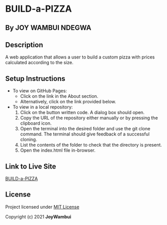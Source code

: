 # BUILD-a-PIZZA
## By JOY WAMBUI NDEGWA
## Description
 A web application that allows a user to build a custom pizza with prices calculated according to the size.
## Setup Instructions
 + To view on GitHub Pages:
   * Click on the link in the About section.
   * Alternatively, click on the link provided below.
 + To view in a local repository:
   1. Click on the button written code. A dialog box should open.
   2. Copy the URL of the repository either manually or by pressing the clipboard icon.
   3. Open the terminal into the desired folder and use the git clone command. 
   The terminal should give feedback of a successful cloning.
   4. List the contents of the folder to check that the directory is present.
   5. Open the index.html file in-browser.
## Link to Live Site
 [ BUILD-a-PIZZA](https://joywambui.github.io/IP-WEEK4/)
## License
 Project licensed under [MIT License](https://github.com/JoyWambui/IP-WEEK3/blob/master/LICENSE)

 Copyright (c) 2021 **JoyWambui**
